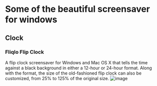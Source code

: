 # Some of the beautiful screensaver for windows

## Clock
### Fliqlo Flip Clock
A flip clock screensaver for Windows and Mac OS X that tells the time against a black background in either a 12-hour or 24-hour format. Along with the format, the size of the old-fashioned flip clock can also be customized, from 25% to 125% of the original size.
![image](https://user-images.githubusercontent.com/100803182/167818359-ac0cbe7f-0d93-4d4e-9a31-bf032368195c.png)
